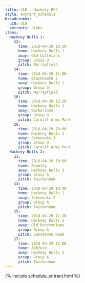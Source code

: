 ```yaml
---
title: U10 - Hackney RFC
style: entrant_schedule
breadcrumbs:
  u10: U10
  entrants: clubs
items:
  Hackney Bulls 1:
    12:
      time: 2018-04-29 10:20
      home: Hackney Bulls 1
      away: Old Colfeians
      group: Group D
      pitch: Murrayfield
    14:
      time: 2018-04-29 11:00
      home: Blackheath 3
      away: Hackney Bulls 1
      group: Group D
      pitch: Murrayfield
    18:
      time: 2018-04-29 12:20
      home: Hackney Bulls 1
      away: Barbarians
      group: Group D
      pitch: Cardiff Arms Park
    20:
      time: 2018-04-29 13:00
      home: Hackney Bulls 1
      away: Sevenoaks 1
      group: Group D
      pitch: Cardiff Arms Park
  Hackney Bulls 2:
    11:
      time: 2018-04-29 10:00
      home: Bromley
      away: Hackney Bulls 2
      group: Group A
      pitch: Twickenham
    13:
      time: 2018-04-29 10:40
      home: Hackney Bulls 2
      away: Sevenoaks 2
      group: Group A
      pitch: Twickenham
    15:
      time: 2018-04-29 11:20
      home: Hackney Bulls 2
      away: Old Dunstonians
      group: Group A
      pitch: Lansdowne Road
    17:
      time: 2018-04-29 12:00
      home: Ashford
      away: Hackney Bulls 2
      group: Group A
      pitch: Twickenham
---
```


{% include schedule_entrant.html %}
